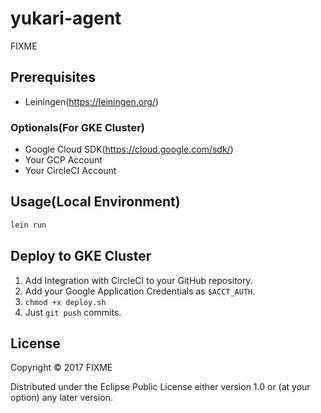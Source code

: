 # yukari-agent

FIXME

## Prerequisites

- Leiningen(https://leiningen.org/)

### Optionals(For GKE Cluster)

- Google Cloud SDK(https://cloud.google.com/sdk/)
- Your GCP Account
- Your CircleCI Account

## Usage(Local Environment)

```sh
lein run
```

## Deploy to GKE Cluster

1. Add Integration with CircleCI to your GitHub repository.
2. Add your Google Application Credentials as `$ACCT_AUTH`.
3. `chmod +x deploy.sh`
4. Just `git push` commits.

## License

Copyright © 2017 FIXME

Distributed under the Eclipse Public License either version 1.0 or (at
your option) any later version.
